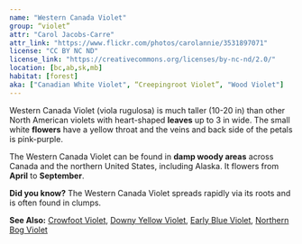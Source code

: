 ```yaml
---
name: "Western Canada Violet"
group: “violet”
attr: "Carol Jacobs-Carre"
attr_link: "https://www.flickr.com/photos/carolannie/3531897071"
license: "CC BY NC ND"
license_link: "https://creativecommons.org/licenses/by-nc-nd/2.0/"
location: [bc,ab,sk,mb]
habitat: [forest]
aka: ["Canadian White Violet", “Creepingroot Violet”, "Wood Violet"]
---
```

Western Canada Violet (viola rugulosa) is much taller (10-20 in) than other North American violets with heart-shaped **leaves** up to 3 in wide. The small white **flowers** have a yellow throat and the veins and back side of the petals is pink-purple.

The Western Canada Violet can be found in **damp woody areas** across Canada and the northern United States, including Alaska. It flowers from **April** to **September**.

**Did you know?** The Western Canada Violet spreads rapidly via its roots and is often found in clumps.

<!-- generated, do not edit -->
**See Also:**
[Crowfoot Violet](/plants/crowvio),
[Downy Yellow Violet](/plants/downvio),
[Early Blue Violet](/plants/earlyvio),
[Northern Bog Violet](/plants/norbvio)
